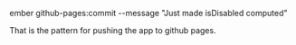 ember github-pages:commit --message "Just made isDisabled computed"

That is the pattern for pushing the app to github pages.
